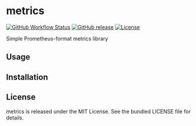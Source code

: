 metrics
=========

[![GitHub Workflow Status](https://img.shields.io/github/actions/workflow/status/akerl/metrics/build.yml?branch=main)](https://github.com/akerl/metrics/actions)
[![GitHub release](https://img.shields.io/github/release/akerl/metrics.svg)](https://github.com/akerl/metrics/releases)
[![License](https://img.shields.io/github/license/akerl/metrics)](https://github.com/akerl/metrics/blob/master/LICENSE)

Simple Prometheus-format metrics library

## Usage

## Installation

## License

metrics is released under the MIT License. See the bundled LICENSE file for details.
